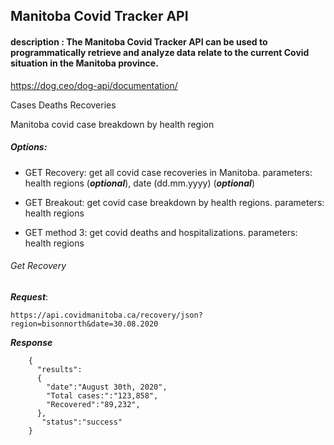 
## Manitoba Covid Tracker API

#### description : The Manitoba Covid Tracker API can be used to programmatically retrieve and analyze data relate to the current Covid situation in the Manitoba province.


https://dog.ceo/dog-api/documentation/


Cases
Deaths
Recoveries

 
Manitoba covid case breakdown by health region
##### Options: 

* GET Recovery: get all covid case recoveries in Manitoba. parameters: health regions (***optional***), date (dd.mm.yyyy) (***optional***)

* GET Breakout: get covid case breakdown by health regions. parameters: health regions

* GET method 3: get covid deaths and hospitalizations. parameters: health regions


###### Get Recovery

***Request***:
```
https://api.covidmanitoba.ca/recovery/json?region=bisonnorth&date=30.08.2020
```

***Response***
```
    {
      "results":
      {
        "date":"August 30th, 2020",
        "Total cases:":"123,858",
        "Recovered":"89,232",
      },
       "status":"success"
    }
  ```


